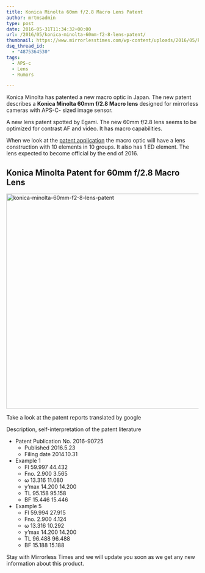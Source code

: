 ```yaml
---
title: Konica Minolta 60mm f/2.8 Macro Lens Patent
author: mrtmsadmin
type: post
date: 2016-05-31T11:34:32+00:00
url: /2016/05/konica-minolta-60mm-f2-8-lens-patent/
thumbnail: https://www.mirrorlesstimes.com/wp-content/uploads/2016/05/konica-minolta-60mm-f2-8-lens-patent.png
dsq_thread_id:
  - "4875364530"
tags:
  - APS-c
  - Lens
  - Rumors

---
```

Konica Minolta has patented a new macro optic in Japan. The new patent describes a **Konica Minolta 60mm f/2.8 Macro lens** designed for mirrorless cameras with APS-C- sized image sensor.

A new lens patent spotted by Egami. The new 60mm f/2.8 lens seems to be optimized for contrast AF and video. It has macro capabilities.

When we look at the <a href="http://egami.blog.so-net.ne.jp/2016-05-27" target="_blank">patent application</a> the macro optic will have a lens construction with 10 elements in 10 groups. It also has 1 ED element. The lens expected to become official by the end of 2016. <!--more-->

## Konica Minolta Patent for 60mm f/2.8 Macro Lens

<img class="alignnone size-full wp-image-296" src="https://i0.wp.com/www.mirrorlesstimes.com/wp-content/uploads/2016/05/konica-minolta-60mm-f2-8-lens-patent.png?resize=600%2C563&#038;ssl=1" alt="konica-minolta-60mm-f2-8-lens-patent" width="600" height="563" srcset="https://i0.wp.com/www.mirrorlesstimes.com/wp-content/uploads/2016/05/konica-minolta-60mm-f2-8-lens-patent.png?w=800&ssl=1 800w, https://i0.wp.com/www.mirrorlesstimes.com/wp-content/uploads/2016/05/konica-minolta-60mm-f2-8-lens-patent.png?resize=300%2C281&ssl=1 300w, https://i0.wp.com/www.mirrorlesstimes.com/wp-content/uploads/2016/05/konica-minolta-60mm-f2-8-lens-patent.png?resize=768%2C720&ssl=1 768w" sizes="(max-width: 600px) 100vw, 600px" data-recalc-dims="1" /> 

Take a look at the patent reports translated by google

Description, self-interpretation of the patent literature

  * Patent Publication No. 2016-90725 
      * Published 2016.5.23
      * Filing date 2014.10.31
  * Example 1 
      * Fl 59.997 44.432
      * Fno. 2.900 3.565
      * ω 13.316 11.080
      * y’max 14.200 14.200
      * TL 95.158 95.158
      * BF 15.446 15.446
  * Example 5 
      * Fl 59.994 27.915
      * Fno. 2.900 4.124
      * ω 13.316 10.292
      * y’max 14.200 14.200
      * TL 96.488 96.488
      * BF 15.188 15.188

Stay with Mirrorless Times and we will update you soon as we get any new information about this product.